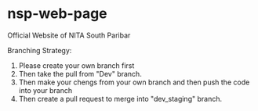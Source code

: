 # nsp-web-page

Official Website of NITA South Paribar

Branching Strategy:

1. Please create your own branch first
2. Then take the pull from "Dev" branch.
3. Then make your chengs from your own branch and then push the code into your branch
4. Then create a pull request to merge into "dev_staging" branch.
